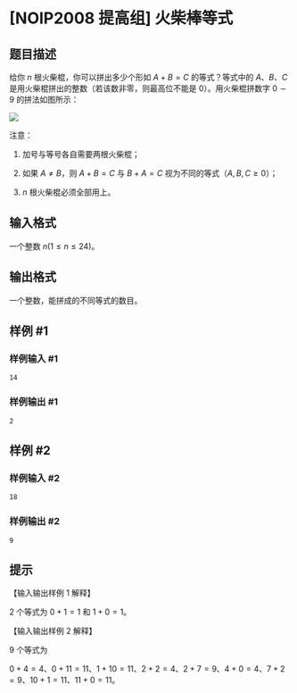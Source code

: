 # [NOIP2008 提高组] 火柴棒等式

## 题目描述

给你 $n$ 根火柴棍，你可以拼出多少个形如 $A+B=C$ 的等式？等式中的 $A$、$B$、$C$ 是用火柴棍拼出的整数（若该数非零，则最高位不能是 $0$）。用火柴棍拼数字 $0\sim9$ 的拼法如图所示：

 ![](https://cdn.luogu.com.cn/upload/pic/49.png) 

注意：

1. 加号与等号各自需要两根火柴棍；

2. 如果 $A\neq B$，则 $A+B=C$ 与 $B+A=C$ 视为不同的等式（$A,B,C\geq0$）；

3. $n$ 根火柴棍必须全部用上。


## 输入格式

一个整数 $n(1 \leq n\leq 24)$。


## 输出格式

一个整数，能拼成的不同等式的数目。


## 样例 #1

### 样例输入 #1
```
14
```

### 样例输出 #1

```
2
```

## 样例 #2

### 样例输入 #2
```
18
```

### 样例输出 #2

```
9
```

## 提示

【输入输出样例 1 解释】

$2$ 个等式为 $0+1=1$ 和 $1+0=1$。

【输入输出样例 2 解释】

$9$ 个等式为

$0+4=4$、$0+11=11$、$1+10=11$、$2+2=4$、$2+7=9$、$4+0=4$、$7+2=9$、$10+1=11$、$11+0=11$。

